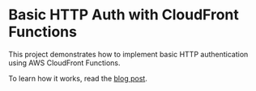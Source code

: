 # Basic HTTP Auth with CloudFront Functions

This project demonstrates how to implement basic HTTP authentication using AWS CloudFront Functions.

To learn how it works, read the [blog post](https://sergiopichardo.com/posts/basic-http-auth).